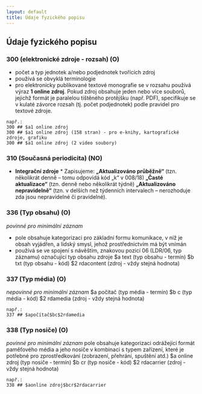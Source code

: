 ```yaml
---
layout: default
title: Údaje fyzického popisu
---
```

## Údaje fyzického popisu

### 300 (elektronické zdroje - rozsah) (O)
* počet a typ jednotek a/nebo podjednotek tvořících zdroj
* používá se obvyklá terminologie
* pro elektronicky publikované textové monografie se v rozsahu používá výraz **1 online zdroj**. Pokud zdroj obsahuje jeden nebo více souborů, jejichž formát je paralelou    tištěného protějšku (např. PDF), specifikuje se v kulaté závorce rozsah (tj. počet podjednotek) podle pravidel pro textové zdroje.
```
např.:
300 ## $a1 online zdroj
300 ## $a1 online zdroj (158 stran) - pro e-knihy, kartografické zdroje, grafiku
300 ## $a1 online zdroj (2 video soubory)
```

### 310 (Současná periodicita) (NO)
* **Integrační zdroje** *
Zapisujeme:
  **„Aktualizováno průběžně“** (tzn. několikrát denně – tomu odpovídá kód „k“ v 008/18)
  **„Časté aktualizace“** (tzn. denně nebo několikrát týdně)
  **„Aktualizováno nepravidelně“** (tzn. v delších než týdenních intervalech – nerozhoduje zda jsou nepravidelné či pravidelné).

### 336 (Typ obsahu) (O)
*povinné pro minimální záznam*
* pole obsahuje kategorizaci pro základní formu komunikace, v níž je obsah vyjádřen, a lidský smysl, jehož prostřednictvím má být vnímán
* používá se ve spojení s návěštím, znakovou pozicí 06 (LDR/06, typ záznamu) označující typ obsahu zdroje
$a text (typ obsahu - termín)
$b txt (typ obsahu - kód)
$2 rdacontent (zdroj - vždy stejná hodnota)

### 337 (Typ média) (O)
*nepovinné pro minimální záznam*
$a počítač (typ média - termín)
$b c (typ média - kód)
$2 rdamedia (zdroj - vždy stejná hodnota)
```
např.:
337 ## $apočítač$bc$2rdamedia
```

### 338 (Typ nosiče) (O)
*povinné pro minimální záznam*
   pole obsahuje kategorizaci odrážející formát paměťového média a jeho nosiče v kombinaci s typem zařízení, které je potřebné pro zprostředkování (zobrazení, přehrání, spuštění atd.)
$a online zdroj (typ nosiče - termín)
$b cr (typ nosiče - kód)
$2 rdacarrier (zdroj - vždy stejná hodnota)
```
např.:
338 ## $aonline zdroj$bcr$2rdacarrier
```
